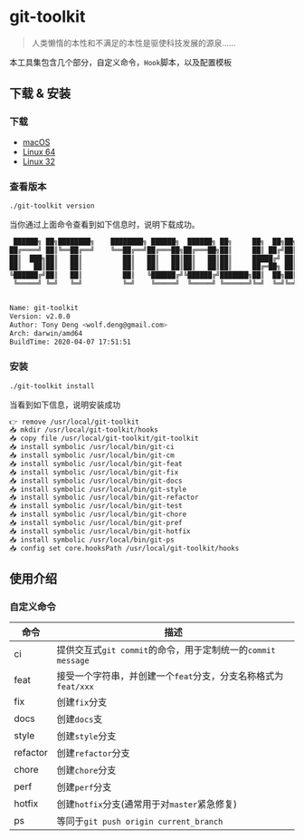 # git-toolkit

> 人类懒惰的本性和不满足的本性是驱使科技发展的源泉......

本工具集包含几个部分，自定义命令，`Hook`脚本，以及配置模板

## 下载 & 安装

### 下载

- [macOS](https://git-open.qianxin-inc.cn/dengtao/git-toolkit/raw/master/dist/git-toolkit_darwin_amd64)
- [Linux 64](https://git-open.qianxin-inc.cn/dengtao/git-toolkit/raw/master/dist/git-toolkit_linux_amd64)
- [Linux 32](https://git-open.qianxin-inc.cn/dengtao/git-toolkit/raw/master/dist/git-toolkit_linux_386)

### 查看版本

```bash
./git-toolkit version
```

当你通过上面命令查看到如下信息时，说明下载成功。

```bash
 ██████╗ ██╗████████╗    ████████╗ ██████╗  ██████╗ ██╗     ██╗  ██╗██╗████████╗
██╔════╝ ██║╚══██╔══╝    ╚══██╔══╝██╔═══██╗██╔═══██╗██║     ██║ ██╔╝██║╚══██╔══╝
██║  ███╗██║   ██║          ██║   ██║   ██║██║   ██║██║     █████╔╝ ██║   ██║   
██║   ██║██║   ██║          ██║   ██║   ██║██║   ██║██║     ██╔═██╗ ██║   ██║   
╚██████╔╝██║   ██║          ██║   ╚██████╔╝╚██████╔╝███████╗██║  ██╗██║   ██║   
 ╚═════╝ ╚═╝   ╚═╝          ╚═╝    ╚═════╝  ╚═════╝ ╚══════╝╚═╝  ╚═╝╚═╝   ╚═╝


Name: git-toolkit
Version: v2.0.0
Author: Tony Deng <wolf.deng@gmail.com>
Arch: darwin/amd64
BuildTime: 2020-04-07 17:51:51
```

### 安装

```bash
./git-toolkit install
```

当看到如下信息，说明安装成功

```bash
👉 remove /usr/local/git-toolkit
📥 mkdir /usr/local/git-toolkit/hooks
📥 copy file /usr/local/git-toolkit/git-toolkit
📥 install symbolic /usr/local/bin/git-ci
📥 install symbolic /usr/local/bin/git-cm
📥 install symbolic /usr/local/bin/git-feat
📥 install symbolic /usr/local/bin/git-fix
📥 install symbolic /usr/local/bin/git-docs
📥 install symbolic /usr/local/bin/git-style
📥 install symbolic /usr/local/bin/git-refactor
📥 install symbolic /usr/local/bin/git-test
📥 install symbolic /usr/local/bin/git-chore
📥 install symbolic /usr/local/bin/git-pref
📥 install symbolic /usr/local/bin/git-hotfix
📥 install symbolic /usr/local/bin/git-ps
📥 config set core.hooksPath /usr/local/git-toolkit/hooks
```

## 使用介绍

### 自定义命令

| 命令 | 描述 |
| -- | -- |
| ci | 提供交互式`git commit`的命令，用于定制统一的`commit message` |
| feat | 接受一个字符串，并创建一个`feat`分支，分支名称格式为 `feat/xxx` |
| fix | 创建`fix`分支 |
| docs | 创建`docs`支 |
| style | 创建`style`分支 |
| refactor | 创建`refactor`分支 |
| chore | 创建`chore`分支 |
| perf | 创建`perf`分支 |
| hotfix | 创建`hotfix`分支(通常用于对`master`紧急修复) |
| ps | 等同于`git push origin current_branch` |

